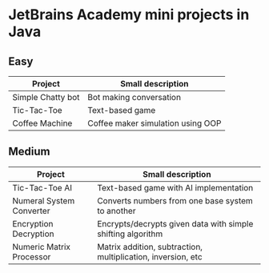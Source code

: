 # JetBrains Academy mini projects in Java

## Easy
| Project                   | Small description                                            |
| ------------------------- | ------------------------------------------------------------ |
| Simple Chatty bot         | Bot making conversation                                      |
| Tic-Tac-Toe               | Text-based game                                              |
| Coffee Machine            | Coffee maker simulation using OOP                            |

## Medium
| Project                   | Small description                                            |
| ------------------------- | ------------------------------------------------------------ |
| Tic-Tac-Toe AI            | Text-based game with AI implementation                       |
| Numeral System Converter  | Converts numbers from one base system to another             |
| Encryption Decryption     | Encrypts/decrypts given data with simple shifting algorithm  |
| Numeric Matrix Processor  | Matrix addition, subtraction, multiplication, inversion, etc |
